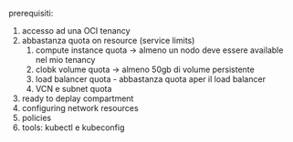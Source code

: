 prerequisiti:
1. accesso ad una OCI tenancy
2. abbastanza quota on resource (service limits)
	1. compute instance quota -> almeno un nodo deve essere available nel mio tenancy
	2. clobk volume quota -> almeno 50gb di volume persistente
	3. load balancer quota - abbastanza quota aper il load balancer
	4. VCN e subnet quota
3. ready to deplay compartment
4. configuring network resources
5. policies
6. tools: kubectl e kubeconfig